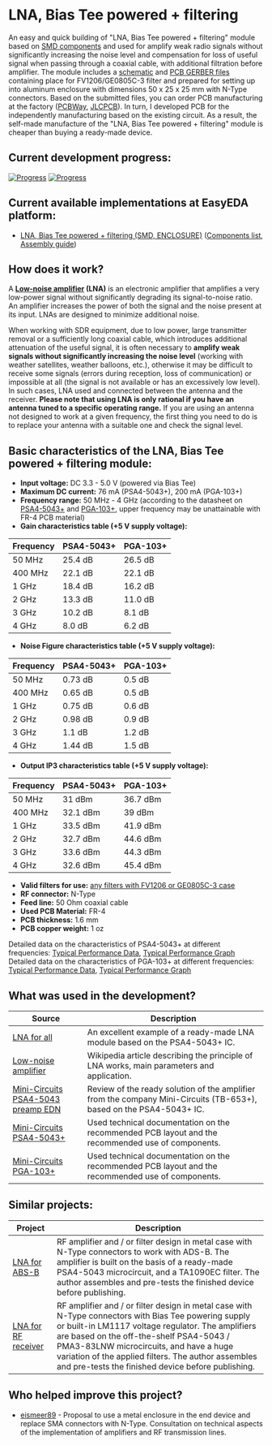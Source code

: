 # LNA, Bias Tee powered + filtering

An easy and quick building of "LNA, Bias Tee powered + filtering" module based on [SMD components](./SMD/EasyEDA) and used for amplify weak radio signals without significantly increasing the noise level and compensation for loss of useful signal when passing through a coaxial cable, with additional filtration before amplifier. The module includes a [schematic](./SMD/Schematics) and [PCB GERBER files](./SMD/Gerbers) containing place for FV1206/GE0805C-3 filter and prepared for setting up into aluminum enclosure with dimensions 50 x 25 x 25 mm with N-Type connectors. Based on the submitted files, you can order PCB manufacturing at the factory ([PCBWay], [JLCPCB]). In turn, I developed PCB for the independently manufacturing based on the existing circuit. As a result, the self-made manufacture of the "LNA, Bias Tee powered + filtering" module is cheaper than buying a ready-made device.

## Current development progress:
[![Progress](https://img.shields.io/badge/LNA,%20Bias%20Tee%20powered%20+%20filtering%20%28SMD,%20ENCLOSURE%29-not%20tested-yellow.svg)](https://easyeda.com/IgrikXD/bias-tee-filtering-lna-smd-enclosure) [![Progress](https://img.shields.io/badge/version-1.0.EE-blue.svg)](./SMD/EasyEDA)  

## Current available implementations at EasyEDA platform:
- [LNA, Bias Tee powered + filtering (SMD, ENCLOSURE)] ([Components list](./SMD/Components%20list.md), [Assembly guide](./SMD/Assembly%20guide.md))

## How does it work?
A **[Low-noise amplifier] (LNA)** is an electronic amplifier that amplifies a very low-power signal without significantly degrading its signal-to-noise ratio. An amplifier increases the power of both the signal and the noise present at its input. LNAs are designed to minimize additional noise. 

When working with SDR equipment, due to low power, large transmitter removal or a sufficiently long coaxial cable, which introduces additional attenuation of the useful signal, it is often necessary to **amplify weak signals without significantly increasing the noise level** (working with weather satellites, weather balloons, etc.), otherwise it may be difficult to receive some signals (errors during reception, loss of communication) or impossible at all (the signal is not available or has an excessively low level). In such cases, LNA used and connected between the antenna and the receiver. **Please note that using LNA is only rational if you have an antenna tuned to a specific operating range.** If you are using an antenna not designed to work at a given frequency, the first thing you need to do is to replace your antenna with a suitable one and check the signal level.

## Basic characteristics of the LNA, Bias Tee powered + filtering module:
- **Input voltage:** DC 3.3 - 5.0 V (powered via Bias Tee)  
- **Maximum DC current:** 76 mA (PSA4-5043+), 200 mA (PGA-103+)  
- **Frequency range:** 50 MHz - 4 GHz (according to the datasheet on [PSA4-5043+](./SMD/Datasheets/Amplifiers/PSA4-5043+-Amplifier-Datasheet.pdf) and [PGA-103+](./SMD/Datasheets/Amplifiers/PGA-103+-Amplifier-Datasheet.pdf), upper frequency may be unattainable with FR-4 PCB material)  
- **Gain characteristics table (+5 V supply voltage):**  

| Frequency         | PSA4-5043+ | PGA-103+ |
| ----------------- | ---------- | -------- |
| 50 MHz            | 25.4 dB    | 26.5 dB  |
| 400 MHz           | 22.1 dB    | 22.1 dB  |
| 1 GHz             | 18.4 dB    | 16.2 dB  |
| 2 GHz             | 13.3 dB    | 11.0 dB  |
| 3 GHz             | 10.2 dB    | 8.1 dB   |
| 4 GHz             | 8.0 dB     | 6.2 dB   |

- **Noise Figure characteristics table (+5 V supply voltage):**  

| Frequency         | PSA4-5043+ | PGA-103+ |
| ----------------- | ---------- | -------- |
| 50 MHz            | 0.73 dB    | 0.5 dB   |
| 400 MHz           | 0.65 dB    | 0.5 dB   |
| 1 GHz             | 0.75 dB    | 0.6 dB   |
| 2 GHz             | 0.98 dB    | 0.9 dB   |
| 3 GHz             | 1.1 dB     | 1.2 dB   |
| 4 GHz             | 1.44 dB    | 1.5 dB   |

- **Output IP3 characteristics table (+5 V supply voltage):**  

| Frequency         | PSA4-5043+ | PGA-103+ |
| ----------------- | ---------- | -------- |
| 50 MHz            | 31 dBm     | 36.7 dBm |
| 400 MHz           | 32.1 dBm   | 39 dBm   |
| 1 GHz             | 33.5 dBm   | 41.9 dBm |
| 2 GHz             | 32.7 dBm   | 44.6 dBm |
| 3 GHz             | 33.6 dBm   | 44.3 dBm |
| 4 GHz             | 32.6 dBm   | 45.4 dBm |

- **Valid filters for use:** [any filters with FV1206 or GE0805C-3 case]  
- **RF connector:** N-Type  
- **Feed line:** 50 Ohm coaxial cable  
- **Used PCB Material:** FR-4  
- **PCB thickness:** 1.6 mm  
- **PCB copper weight:** 1 oz  

Detailed data on the characteristics of PSA4-5043+ at different frequencies: [Typical Performance Data](./SMD/Datasheets/Amplifiers/PSA4-5043+-Typical-Performance-Data.pdf), [Typical Performance Graph](./SMD/Datasheets/Amplifiers/PSA4-5043+-Typical-Performance-Graph.pdf)  
Detailed data on the characteristics of PGA-103+ at different frequencies: [Typical Performance Data](./SMD/Datasheets/Amplifiers/PGA-103+-Typical-Performance-Data.pdf), [Typical Performance Graph](./SMD/Datasheets/Amplifiers/PGA-103+-Typical-Performance-Graph.pdf)

## What was used in the development?
| Source | Description |
| ------ | ------ |
| [LNA for all] | An excellent example of a ready-made LNA module based on the PSA4-5043+ IC. |
| [Low-noise amplifier] | Wikipedia article describing the principle of LNA works, main parameters and application. |
| [Mini-Circuits PSA4-5043 preamp EDN] | Review of the ready solution of the amplifier from the company Mini-Circuits (TB-653+), based on the PSA4-5043+ IC. |
| [Mini-Circuits PSA4-5043+] | Used technical documentation on the recommended PCB layout and the recommended use of components. |
| [Mini-Circuits PGA-103+] | Used technical documentation on the recommended PCB layout and the recommended use of components. |

## Similar projects:
| Project | Description |
| ------ | ------ |
| [LNA for ABS-B] | RF amplifier and / or filter design in metal case with N-Type connectors to work with ADS-B. The amplifier is built on the basis of a ready-made PSA4-5043 microcircuit, and a TA1090EC filter. The author assembles and pre-tests the finished device before publishing. |
| [LNA for RF receiver] | RF amplifier and / or filter design in metal case with N-Type connectors with Bias Tee powering supply or built-in LM1117 voltage regulator. The amplifiers are based on the off-the-shelf PSA4-5043 / PMA3-83LNW microcircuits, and have a huge variation of the applied filters. The author assembles and pre-tests the finished device before publishing. |

## Who helped improve this project?
- [eismeer89](eismeer89@gmail.com) - Proposal to use a metal enclosure in the end device and replace SMA connectors with N-Type. Consultation on technical aspects of the implementation of amplifiers and RF transmission lines.

[PCBWay]: <https://www.pcbway.com/>
[JLCPCB]: <https://jlcpcb.com/>
[LNA, Bias Tee powered + filtering (SMD, ENCLOSURE)]: <https://easyeda.com/IgrikXD/bias-tee-filtering-lna-smd-enclosure>
[any filters with FV1206 or GE0805C-3 case]: <https://www.minicircuits.com/WebStore/RF-Filters.html>
[LNA for all]: <http://lna4all.blogspot.com/2013/04/lna-for-all-low-noise-amplifier-for.html>
[Low-noise amplifier]: <https://en.wikipedia.org/wiki/Low-noise_amplifier>
[Mini-Circuits PSA4-5043 preamp EDN]: <https://www.edn.com/electronics-blogs/emc-emi-rfi-esd/4397653/Mini-Circuits-PSA4-5043-preamp>
[Mini-Circuits PSA4-5043+]: <https://www.minicircuits.com/WebStore/dashboard.html?model=PSA4-5043%2B>
[Mini-Circuits PGA-103+]: <https://www.minicircuits.com/WebStore/dashboard.html?model=PGA-103%2B>
[LNA for ABS-B]: <https://easyeda.com/Eismeer/lna-for-rf-receiver_copy_copy>
[LNA for RF receiver]: <https://easyeda.com/Eismeer/lna-for-rf-receiver>
